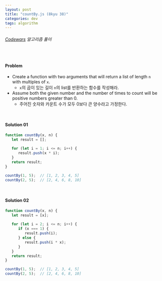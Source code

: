 ```yaml
---
layout: post
title: "countBy.js (8kyu 38)"
categories: dev
tags: algorithm
---
```


###### [Codewars](https://www.codewars.com) 알고리즘 풀이

<br>

#### Problem

- Create a function with two arguments that will return a list of length `n` with multiples of `x`.
  - `x`의 곱이 있는 길이 `n`의 list를 반환하는 함수를 작성해라.
- Assume both the given number and the number of times to count will be positive numbers greater than 0.
  - 주어진 숫자와 카운트 수가 모두 0보다 큰 양수라고 가정한다.

<br>

#### Solution 01

```js
function countBy(x, n) {
   let result = [];
   
   for (let i = 1; i <= n; i++) {
      result.push(x * i);
   }
   return result;
}

countBy(1, 5);	// [1, 2, 3, 4, 5]
countBy(2, 5);	// [2, 4, 6, 8, 10]
```

<br>

#### Solution 02

```js
function countBy(x, n) {
   let result = [x];
   
   for (let i = 2; i <= n; i++) {
      if (x === 1) {
         result.push(i);
      } else {
         result.push(i * x);
      }
   }
   return result;
}

countBy(1, 5);	// [1, 2, 3, 4, 5]
countBy(2, 5);	// [2, 4, 6, 8, 10]
```

<br>